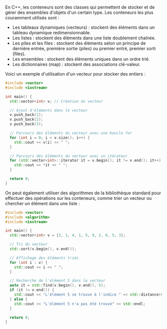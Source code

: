 En C++, les conteneurs sont des classes qui permettent de stocker et de gérer des ensembles d'objets d'un certain type. Les conteneurs les plus couramment utilisés sont :

- Les tableaux dynamiques (vecteurs) : stockent des éléments dans un tableau dynamique redimensionnable.
- Les listes : stockent des éléments dans une liste doublement chaînée.
- Les piles et les files : stockent des éléments selon un principe de dernière entrée, première sortie (piles) ou premier entré, premier sorti (files).
- Les ensembles : stockent des éléments uniques dans un ordre trié.
- Les dictionnaires (map) : stockent des associations clé-valeur.

Voici un exemple d'utilisation d'un vecteur pour stocker des entiers :

```cpp
#include <vector>
#include <iostream>

int main() {
  std::vector<int> v; // Création du vecteur

  // Ajout d'éléments dans le vecteur
  v.push_back(1);
  v.push_back(2);
  v.push_back(3);

  // Parcours des éléments du vecteur avec une boucle for
  for (int i = 0; i < v.size(); i++) {
    std::cout << v[i] << " ";
  }

  // Parcours des éléments du vecteur avec un itérateur
  for (std::vector<int>::iterator it = v.begin(); it != v.end(); it++) {
    std::cout << *it << " ";
  }

  return 0;
}
```

On peut également utiliser des algorithmes de la bibliothèque standard pour effectuer des opérations sur les conteneurs, comme trier un vecteur ou chercher un élément dans une liste :

```cpp
#include <vector>
#include <algorithm>
#include <iostream>

int main() {
  std::vector<int> v = {3, 1, 4, 1, 5, 9, 2, 6, 5, 3};

  // Tri du vecteur
  std::sort(v.begin(), v.end());

  // Affichage des éléments triés
  for (int i : v) {
    std::cout << i << " ";
  }

  // Recherche de l'élément 5 dans le vecteur
  auto it = std::find(v.begin(), v.end(), 5);
  if (it != v.end()) {
    std::cout << "L'élément 5 se trouve à l'indice " << std::distance(v.begin(), it) << std::endl;
  } else {
    std::cout << "L'élément 5 n'a pas été trouvé" << std::endl;
  }

  return 0;
}
```